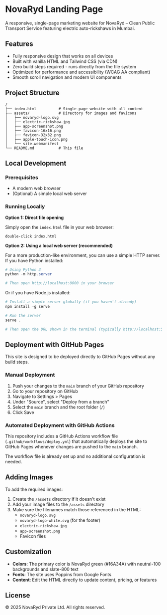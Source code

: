 # NovaRyd Landing Page

A responsive, single-page marketing website for NovaRyd – Clean Public Transport Service featuring electric auto-rickshaws in Mumbai.

## Features

- Fully responsive design that works on all devices
- Built with vanilla HTML and Tailwind CSS (via CDN)
- Zero build steps required - runs directly from the file system
- Optimized for performance and accessibility (WCAG AA compliant)
- Smooth scroll navigation and modern UI components

## Project Structure

```
/
├── index.html          # Single-page website with all content
├── assets/             # Directory for images and favicons
│   ├── novaryd-logo.svg
│   ├── electric-rickshaw.jpg
│   ├── app-screenshot.png
│   ├── favicon-16x16.png
│   ├── favicon-32x32.png
│   ├── apple-touch-icon.png
│   └── site.webmanifest
└── README.md           # This file
```

## Local Development

### Prerequisites

- A modern web browser
- (Optional) A simple local web server

### Running Locally

**Option 1: Direct file opening**

Simply open the `index.html` file in your web browser:

```
double-click index.html
```

**Option 2: Using a local web server (recommended)**

For a more production-like environment, you can use a simple HTTP server. If you have Python installed:

```powershell
# Using Python 3
python -m http.server

# Then open http://localhost:8000 in your browser
```

Or if you have Node.js installed:

```powershell
# Install a simple server globally (if you haven't already)
npm install -g serve

# Run the server
serve .

# Then open the URL shown in the terminal (typically http://localhost:5000)
```

## Deployment with GitHub Pages

This site is designed to be deployed directly to GitHub Pages without any build steps.

### Manual Deployment

1. Push your changes to the `main` branch of your GitHub repository
2. Go to your repository on GitHub
3. Navigate to Settings > Pages
4. Under "Source", select "Deploy from a branch"
5. Select the `main` branch and the root folder (`/`)
6. Click Save

### Automated Deployment with GitHub Actions

This repository includes a GitHub Actions workflow file (`.github/workflows/deploy.yml`) that automatically deploys the site to GitHub Pages whenever changes are pushed to the `main` branch.

The workflow file is already set up and no additional configuration is needed.

## Adding Images

To add the required images:

1. Create the `/assets` directory if it doesn't exist
2. Add your image files to the `/assets` directory
3. Make sure the filenames match those referenced in the HTML:
   - `novaryd-logo.svg`
   - `novaryd-logo-white.svg` (for the footer)
   - `electric-rickshaw.jpg`
   - `app-screenshot.png`
   - Favicon files

## Customization

- **Colors**: The primary color is NovaRyd green (#16A34A) with neutral-100 backgrounds and slate-800 text
- **Fonts**: The site uses Poppins from Google Fonts
- **Content**: Edit the HTML directly to update content, pricing, or features

## License

© 2025 NovaRyd Private Ltd. All rights reserved.
